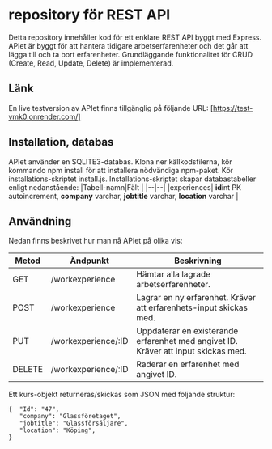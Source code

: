 # repository för REST API
Detta repository innehåller kod för ett enklare REST API byggt med Express. APIet är byggt för att hantera tidigare arbetserfarenheter och det går att lägga till och ta bort erfarenheter.
Grundläggande funktionalitet för CRUD (Create, Read, Update, Delete) är implementerad.

## Länk
En live testversion av APIet finns tillgänglig på följande URL: [https://test-vmk0.onrender.com/]

## Installation, databas
APIet använder en SQLITE3-databas.
Klona ner källkodsfilerna, kör kommando npm install för att installera nödvändiga npm-paket. Kör installations-skriptet install.js. 
Installations-skriptet skapar databastabeller enligt nedanstående:
|Tabell-namn|Fält  |
|--|--|
|experiences| **id**int PK autoincrement, **company** varchar, **jobtitle** varchar, **location** varchar  |


## Användning
Nedan finns beskrivet hur man nå APIet på olika vis:

|Metod  |Ändpunkt     |Beskrivning                                                                           |
|-------|-------------|--------------------------------------------------------------------------------------|
|GET    |/workexperience |Hämtar alla lagrade arbetserfarenheter.                                                      |                                    |
|POST   |/workexperience |Lagrar en ny erfarenhet. Kräver att erfarenhets-input skickas med.                         |
|PUT    |/workexperience/:ID |Uppdaterar en existerande erfarenhet med angivet ID. Kräver att input skickas med. |
|DELETE |/workexperience/:ID |Raderar en erfarenhet med angivet ID.                                                       |

Ett kurs-objekt returneras/skickas som JSON med följande struktur:
```
{  "Id": "47",
   "company": "Glassföretaget",
   "jobtitle": "Glassförsäljare",
   "location": "Köping",
}
```
